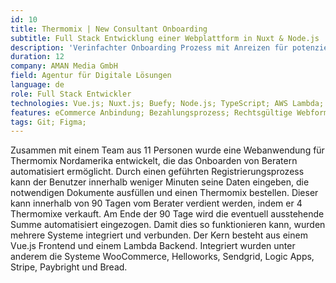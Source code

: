 ```yaml
---
id: 10
title: Thermomix | New Consultant Onboarding
subtitle: Full Stack Entwicklung einer Webplattform in Nuxt & Node.js
description: 'Verinfachter Onboarding Prozess mit Anreizen für potenzielle Kundenberater.'
duration: 12
company: AMAN Media GmbH
field: Agentur für Digitale Lösungen
language: de
role: Full Stack Entwickler
technologies: Vue.js; Nuxt.js; Buefy; Node.js; TypeScript; AWS Lambda; Azure Logic Apps; HelloWorks; PayBright; Stripe; Bread; SendGrid
features: eCommerce Anbindung; Bezahlungsprozess; Rechtsgültige Webformulare;
tags: Git; Figma; 
---
```


Zusammen mit einem Team aus 11 Personen wurde eine Webanwendung für Thermomix Nordamerika entwickelt, die das Onboarden von Beratern automatisiert ermöglicht. Durch einen geführten Registrierungsprozess kann der Benutzer innerhalb weniger Minuten seine Daten eingeben, die notwendigen Dokumente ausfüllen und einen Thermomix bestellen. Dieser kann innerhalb von 90 Tagen vom Berater verdient werden, indem er 4 Thermomixe verkauft. Am Ende der 90 Tage wird die eventuell ausstehende Summe automatisiert eingezogen.
Damit dies so funktionieren kann, wurden mehrere Systeme integriert und verbunden. Der Kern besteht aus einem Vue.js Frontend und einem Lambda Backend. Integriert wurden unter anderem die Systeme WooCommerce, Helloworks, Sendgrid, Logic Apps, Stripe, Paybright und Bread. 
